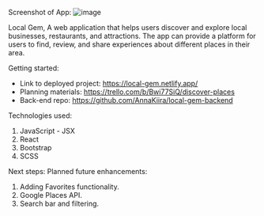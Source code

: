 Screenshot of App: 
![image](https://github.com/user-attachments/assets/58b1f8be-5cb5-400c-a08d-e57b82ea67e2)

Local Gem, 
A web application that helps users discover and explore local businesses, restaurants, and attractions. The app can provide a platform for users to find, review, and share experiences about different places in their area. 

Getting started: 
- Link to deployed project: https://local-gem.netlify.app/
- Planning materials: https://trello.com/b/Bwi77SiQ/discover-places
- Back-end repo: https://github.com/AnnaKiira/local-gem-backend

Technologies used:
1. JavaScript - JSX
2. React
3. Bootstrap
4. SCSS

Next steps: Planned future enhancements:
1. Adding Favorites functionality.
2. Google Places API.
3. Search bar and filtering. 
